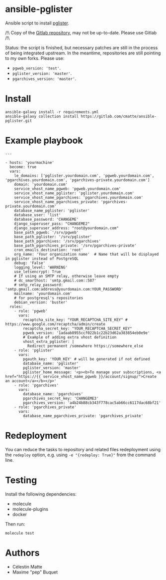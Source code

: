 # ansible-pglister

Ansible script to install [pglister](https://gitlab.com/pglister/pglister).

/!\ Copy of the [Gitlab repository](https://gitlab.com/cmatte/ansible-pglister), may not be up-to-date. Please use Gitlab /!\

Status: the script is finished, but necessary patches are still in the process of being integrated upstream. In the meantime, repositories are still pointing to my own forks. Please use:
- `pgweb_version: 'test'`.
- `pglister_version: 'master'`.
- `pgarchives_version: 'master'`.

# Install

```
ansible-galaxy install -r requirements.yml
ansible-galaxy collection install https://gitlab.com/cmatte/ansible-pglister.git
```

# Example playbook

```
---

- hosts: 'yourmachine'
  become: true
  vars:
    le_domains: ['pglister.yourdomain.com', 'pgweb.yourdomain.com', 'pgarchives.yourdomain.com', 'pgarchives-private.yourdomain.com']
    domain: 'yourdomain.com'
    service_vhost_name_pgweb: 'pgweb.yourdomain.com'
    service_vhost_name_pglister: 'pglister.yourdomain.com'
    service_vhost_name_pgarchives: 'pgarchives.yourdomain.com'
    service_vhost_name_pgarchives_private: 'pgarchives-private.yourdomain.com'
    database_name_pglister: 'pglister'
    database_user: 'list'
    database_password: 'CHANGEME'
    django_superuser_pass: "CHANGEME2"
    django_superuser_address: "root@yourdomain.com"
    base_path_pgweb: '/srv/pgweb'
    base_path_pglister: '/srv/pglister'
    base_path_pgarchives: '/srv/pgarchives'
    base_path_pgarchives_private: '/srv/pgarchives-private'
    cron_emails_destination: 'root'
    org_name: 'Your organization name'  # Name that will be displayed in pglister instead of PostgreSQL
    debug: 'False'
    logging_level: 'WARNING'
    use_letsencrypt: True
    # If using an SMTP relay, otherwise leave empty
    # dc_smarthost: 'smtp.gmail.com::587'
    # smtp_relay_password: 'smtp.gmail.com:address@yourdomain.com:YOUR_PASSWORD'
    mailname: 'yourdomain.com'
    # for postgresql's repositories
    debian_version: 'buster'
  roles:
    - role: 'pgweb'
      vars:
        recaptcha_site_key: "YOUR_RECAPTCHA_SITE_KEY" # https://www.google.com/recaptcha/admin/create
        recaptcha_secret_key: "YOUR_RECAPTCHA_SECRET_KEY"
        pgweb_version: '1adaab8955ccf022b1c22b23d62a383854eb0e9e'
        # Example of adding extra vhost definition
        vhost_extra_pglister: |
          Redirect permanent /somewhere https://somewhere_else
    - role: 'pglister'
      vars:
        pgauth_key: 'YOUR_KEY' # will be generated if not defined
        database_name: 'pglister'
        pglister_version: 'master'
        pglister_home_message: '<p><b>To manage your subscriptions, <a href="https://{{ service_vhost_name_pgweb }}/account/signup/">Create an account</a></b></p>'
    - role: 'pgarchives'
      vars:
        database_name: 'pgarchives'
        pgarchives_secret_key: 'CHANGEME3'
        pgarchives_version: 'a4b24b88cb343f778cac5ab66cc6117dac68bf21'
    - role: 'pgarchives_private'
      vars:
        database_name_pgarchives_private: 'pgarchives_private'
```

# Redeployment

You can reduce the tasks to repository and related files redeployment using the `redeploy` option, e.g. using `-e "{redeploy: True}"` from the command line.

# Testing

Install the following dependencies:
- molecule
- molecule-plugins
- docker

Then run:
```
molecule test
```

# Authors

- Célestin Matte
- Maxime "pep" Buquet
